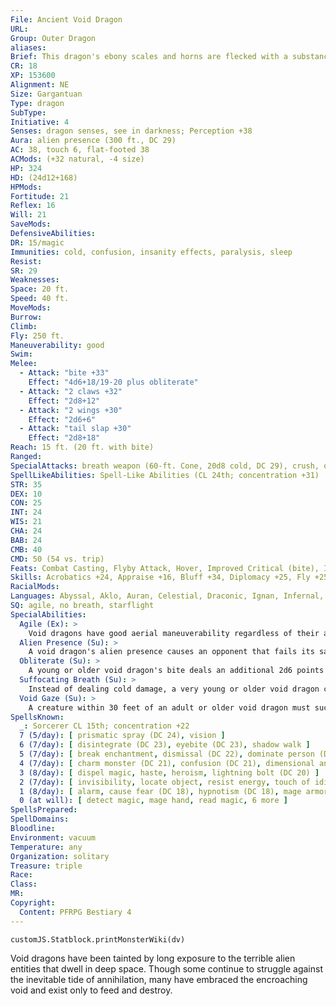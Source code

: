 ```yaml
---
File: Ancient Void Dragon
URL: 
Group: Outer Dragon
aliases: 
Brief: This dragon's ebony scales and horns are flecked with a substance that glows an eerie green. The folds of its wings reflect a starry sky.
CR: 18
XP: 153600
Alignment: NE
Size: Gargantuan
Type: dragon
SubType: 
Initiative: 4
Senses: dragon senses, see in darkness; Perception +38
Aura: alien presence (300 ft., DC 29)
AC: 38, touch 6, flat-footed 38
ACMods: (+32 natural, -4 size)
HP: 324
HD: (24d12+168)
HPMods: 
Fortitude: 21
Reflex: 16
Will: 21
SaveMods: 
DefensiveAbilities: 
DR: 15/magic
Immunities: cold, confusion, insanity effects, paralysis, sleep
Resist: 
SR: 29
Weaknesses: 
Space: 20 ft.
Speed: 40 ft.
MoveMods: 
Burrow: 
Climb: 
Fly: 250 ft.
Maneuverability: good
Swim: 
Melee: 
  - Attack: "bite +33"
    Effect: "4d6+18/19-20 plus obliterate"
  - Attack: "2 claws +32"
    Effect: "2d8+12"
  - Attack: "2 wings +30"
    Effect: "2d6+6"
  - Attack: "tail slap +30"
    Effect: "2d8+18"
Reach: 15 ft. (20 ft. with bite)
Ranged: 
SpecialAttacks: breath weapon (60-ft. Cone, 20d8 cold, DC 29), crush, obliterate (DC 29), suffocating breath (DC 29), tail sweep, void gaze (DC 29)
SpellLikeAbilities: Spell-Like Abilities (CL 24th; concentration +31)  At Will-blur, dimension door, ray of enfeeblement (DC 18), ray of exhaustion (DC 20)  1/day-nightmare (DC 22)
STR: 35
DEX: 10
CON: 25
INT: 24
WIS: 21
CHA: 24
BAB: 24
CMB: 40
CMD: 50 (54 vs. trip)
Feats: Combat Casting, Flyby Attack, Hover, Improved Critical (bite), Improved Initiative, Iron Will, Lightning Reflexes, Multiattack, Quicken Spell, Skill Focus (Perception), Weapon Focus (bite), Wingover
Skills: Acrobatics +24, Appraise +16, Bluff +34, Diplomacy +25, Fly +25, Intimidate +34, Knowledge (arcana) +34, Knowledge (planes) +34, Knowledge (religion) +34, Perception +38, Sense Motive +32, Spellcraft +34, Stealth +15, Survival +20, Use Magic Device +25
RacialMods: 
Languages: Abyssal, Aklo, Auran, Celestial, Draconic, Ignan, Infernal, Terran
SQ: agile, no breath, starflight
SpecialAbilities:
  Agile (Ex): >
    Void dragons have good aerial maneuverability regardless of their age or size.
  Alien Presence (Su): >
    A void dragon's alien presence causes an opponent that fails its save to be overcome with dizziness, becoming sickened (or nauseated if the target has 4 or fewer Hit Dice) for 5d6 rounds.
  Obliterate (Su): >
    A young or older void dragon's bite deals an additional 2d6 points of negative energy damage. A creature reduced to 0 or fewer hit points by this attack must succeed at a Fortitude save or be immediately slain and reduced to ashes (as the disintegrate spell). The save DC is Constitution-based.
  Suffocating Breath (Su): >
    Instead of dealing cold damage, a very young or older void dragon can breathe a cone-shaped suffocation effect. An air-dependent creature that fails its Fortitude save suffocates (Pathfinder RPG Core Rulebook 445) for a number of rounds equal to the dragon's age category. The save DC is Constitution-based.
  Void Gaze (Su): >
    A creature within 30 feet of an adult or older void dragon must succeed at a Will save or become confused for 1d6 rounds. This gaze attack is a mind-affecting effect. The save DC is Charisma-based.
SpellsKnown:
  _: Sorcerer CL 15th; concentration +22
  7 (5/day): [ prismatic spray (DC 24), vision ]
  6 (7/day): [ disintegrate (DC 23), eyebite (DC 23), shadow walk ]
  5 (7/day): [ break enchantment, dismissal (DC 22), dominate person (DC 22), feeblemind (DC 22) ]
  4 (7/day): [ charm monster (DC 21), confusion (DC 21), dimensional anchor, scrying (DC 21) ]
  3 (8/day): [ dispel magic, haste, heroism, lightning bolt (DC 20) ]
  2 (7/day): [ invisibility, locate object, resist energy, touch of idiocy (DC 19), share memory (DC 19) ]
  1 (8/day): [ alarm, cause fear (DC 18), hypnotism (DC 18), mage armor, obscuring mist ]
  0 (at will): [ detect magic, mage hand, read magic, 6 more ]
SpellsPrepared: 
SpellDomains: 
Bloodline: 
Environment: vacuum
Temperature: any
Organization: solitary
Treasure: triple
Race: 
Class: 
MR: 
Copyright:
  Content: PFRPG Bestiary 4
---
```

```dataviewjs
customJS.Statblock.printMonsterWiki(dv)
```
Void dragons have been tainted by long exposure to the terrible alien entities that dwell in deep space. Though some continue to struggle against the inevitable tide of annihilation, many have embraced the encroaching void and exist only to feed and destroy.
